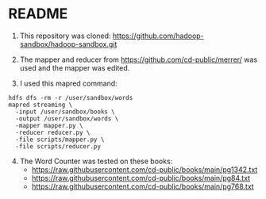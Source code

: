 # README

1. This repository was cloned: https://github.com/hadoop-sandbox/hadoop-sandbox.git
   
2. The mapper and reducer from https://github.com/cd-public/merrer/ was used and the mapper was edited.
  
4. I used this mapred command:

```
hdfs dfs -rm -r /user/sandbox/words
mapred streaming \
  -input /user/sandbox/books \
  -output /user/sandbox/words \
  -mapper mapper.py \
  -reducer reducer.py \
  -file scripts/mapper.py \
  -file scripts/reducer.py
```
4. The Word Counter was tested on these books:
   *  https://raw.githubusercontent.com/cd-public/books/main/pg1342.txt
   *  https://raw.githubusercontent.com/cd-public/books/main/pg84.txt
   *  https://raw.githubusercontent.com/cd-public/books/main/pg768.txt
